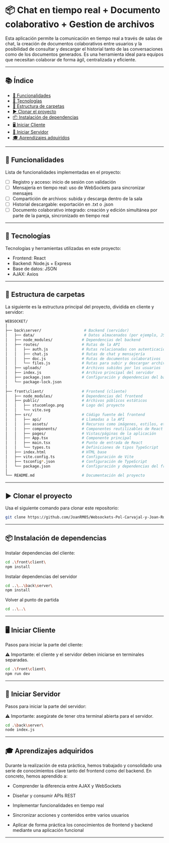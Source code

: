# 📦 Chat en tiempo real + Documento colaborativo + Gestion de archivos

Esta aplicación permite la comunicación en tiempo real a través de salas de chat, la creación de documentos colaborativos entre usuarios y la posibilidad de consultar y descargar el historial tanto de las conversaciones como de los documentos generados. Es una herramienta ideal para equipos que necesitan colaborar de forma ágil, centralizada y eficiente.

---

## 📚 Índice

- [🔧 Funcionalidades](#-funcionalidades)
- [🧪 Tecnologías](#-tecnologías)
- [📁 Estructura de carpetas](#-estructura-de-carpetas)
- [▶️ Clonar el proyecto](#-clonar-el-proyecto)
- [📦 Instalación de dependencias](#-instalación-de-dependencias)
- [🖥️ Iniciar Cliente](#️-iniciar-cliente)
- [🚀 Iniciar Servidor](#️-iniciar-servidor)
- [🎓 Aprendizajes adquiridos](#-aprendizajes-adquiridos)

---

## 🔧 Funcionalidades

Lista de funcionalidades implementadas en el proyecto:

- [ ] Registro y acceso: inicio de sesión con validación
- [ ] Mensajería en tiempo real: uso de WebSockets para sincronizar mensajes
- [ ] Compartición de archivos: subida y descarga dentro de la sala
- [ ] Historial descargable: exportación en .txt o .json
- [ ] Documento colaborativo integrado: creación y edición simultánea por parte de la pareja, sincronizado en tiempo real

---

## 🧪 Tecnologías

Tecnologías y herramientas utilizadas en este proyecto:

- Frontend: React
- Backend: Node.js + Express
- Base de datos: JSON
- AJAX: Axios

---

## 📁 Estructura de carpetas

La siguiente es la estructura principal del proyecto, dividida en cliente y servidor:

```bash
WEBSOCKET/
│
├── back\server/                   # Backend (servidor)
│   ├── data/                      # Datos almacenados (por ejemplo, JSON)
│   ├── node_modules/             # Dependencias del backend
│   ├── routes/                   # Rutas de la API
│   │   ├── auth.js               # Rutas relacionadas con autenticación
│   │   ├── chat.js               # Rutas de chat y mensajería
│   │   ├── doc.js                # Rutas de documentos colaborativos
│   │   └── files.js              # Rutas para subir y descargar archivos
│   ├── uploads/                  # Archivos subidos por los usuarios
│   ├── index.js                  # Archivo principal del servidor
│   ├── package.json              # Configuración y dependencias del backend
│   └── package-lock.json
│
├── front\client/                 # Frontend (cliente)
│   ├── node_modules/             # Dependencias del frontend
│   ├── public/                   # Archivos públicos estáticos
│   │   ├── stucomlogo.png        # Logo del proyecto
│   │   └── vite.svg
│   ├── src/                      # Código fuente del frontend
│   │   ├── api/                  # Llamadas a la API
│   │   ├── assets/               # Recursos como imágenes, estilos, etc.
│   │   ├── components/           # Componentes reutilizables de React
│   │   ├── pages/                # Vistas/páginas de la aplicación
│   │   ├── App.tsx               # Componente principal
│   │   ├── main.tsx              # Punto de entrada de React
│   │   └── types.ts              # Definiciones de tipos TypeScript
│   ├── index.html                # HTML base
│   ├── vite.config.ts            # Configuración de Vite
│   ├── tsconfig*.json            # Configuración de TypeScript
│   └── package.json              # Configuración y dependencias del frontend
│
└── README.md                     # Documentación del proyecto
```

---

## ▶️ Clonar el proyecto

Usa el siguiente comando para clonar este repositorio:

```bash
git clone https://github.com/JoanRM05/Websockets-Pol-Carvajal-y-Joan-Rodrigues.git
```

---

## 📦 Instalación de dependencias

Instalar dependencias del cliente:

```bash
cd .\front\client\
npm install
```

Instalar dependencias del servidor

```bash
cd ..\..\back\server\
npm install
```

Volver al punto de partida

```bash
cd ..\..\
```

---

## 🖥️ Iniciar Cliente

Pasos para iniciar la parte del cliente:

⚠️ Importante: el cliente y el servidor deben iniciarse en terminales separadas.

```bash
cd .\front\client\
npm run dev
```

---

## 🚀 Iniciar Servidor

Pasos para iniciar la parte del servidor:

⚠️ Importante: asegúrate de tener otra terminal abierta para el servidor.

```bash
cd .\back\server\
node index.js
```

---

## 🎓 Aprendizajes adquiridos

Durante la realización de esta práctica, hemos trabajado y consolidado una serie de conocimientos clave tanto del frontend como del backend. En concreto, hemos aprendido a:

- Comprender la diferencia entre AJAX y WebSockets

- Diseñar y consumir APIs REST

- Implementar funcionalidades en tiempo real

- Sincronizar acciones y contenidos entre varios usuarios

- Aplicar de forma práctica los conocimientos de frontend y backend mediante una aplicación funcional

---
